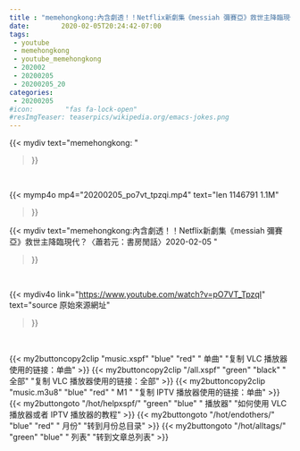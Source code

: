 ```yaml
---
title : "memehongkong:內含劇透！！Netflix新劇集《messiah 彌賽亞》救世主降臨現代？〈蕭若元：書房閒話〉2020-02-05 "
date:        2020-02-05T20:24:42-07:00
tags:
 - youtube
 - memehongkong
 - youtube_memehongkong
 - 202002
 - 20200205
 - 20200205_20
categories:
 - 20200205
#icon:        "fas fa-lock-open"
#resImgTeaser: teaserpics/wikipedia.org/emacs-jokes.png
---
```


{{< mydiv text="memehongkong: "
>}}
<br>


{{< mymp4o mp4="20200205_po7vt_tpzqi.mp4"
text="len 1146791    1.1M"
>}}


{{< mydiv text="memehongkong:內含劇透！！Netflix新劇集《messiah 彌賽亞》救世主降臨現代？〈蕭若元：書房閒話〉2020-02-05 "
>}}
<br>

{{< mydiv4o link="https://www.youtube.com/watch?v=pO7VT_TpzqI"
text="source 原始來源網址"
>}}


<br>





{{< my2buttoncopy2clip "music.xspf"        "blue"   "red"    " 单曲"  "复制 VLC 播放器使用的链接：单曲" >}} {{< my2buttoncopy2clip "/all.xspf"         "green"  "black"  " 全部"  "复制 VLC 播放器使用的链接：全部" >}} {{< my2buttoncopy2clip "music.m3u8"        "blue"   "red"    " M1 "    "复制 IPTV 播放器使用的链接：单曲" >}} {{< my2buttongoto      "/hot/helpxspf/"    "green"  "blue"   " 播放器" "如何使用 VLC 播放器或者 IPTV 播放器的教程" >}} {{< my2buttongoto      "/hot/endothers/"   "blue"   "red"    " 月份"   "转到月份总目录" >}} {{< my2buttongoto      "/hot/alltags/"     "green"  "blue"   " 列表"   "转到文章总列表" >}} 
